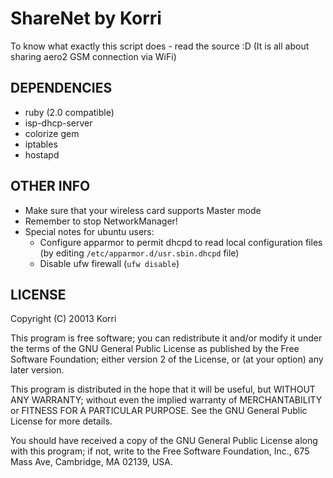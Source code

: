 ShareNet by Korri
=================
To know what exactly this script does - read the source :D
(It is all about sharing aero2 GSM connection via WiFi)

DEPENDENCIES
------------
* ruby (2.0 compatible)
* isp-dhcp-server
* colorize gem
* iptables
* hostapd

OTHER INFO
----------
* Make sure that your wireless card supports Master mode
* Remember to stop NetworkManager!
* Special notes for ubuntu users:
  * Configure apparmor to permit dhcpd to read local configuration files (by editing `/etc/apparmor.d/usr.sbin.dhcpd` file)
  * Disable ufw firewall (`ufw disable`)

LICENSE
-------
Copyright (C) 20013 Korri

This program is free software; you can redistribute it and/or modify it under the terms of the GNU General Public License as published by the Free Software Foundation; either version 2 of the License, or (at your option) any later version.

This program is distributed in the hope that it will be useful, but WITHOUT ANY WARRANTY; without even the implied warranty of MERCHANTABILITY or FITNESS FOR A PARTICULAR PURPOSE. See the GNU General Public License for more details.

You should have received a copy of the GNU General Public License along with this program; if not, write to the Free Software Foundation, Inc., 675 Mass Ave, Cambridge, MA 02139, USA.
